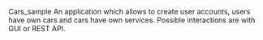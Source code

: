 Cars_sample
An application which allows to create user accounts, users have own cars and cars have own services. Possible interactions are with GUI or REST API.